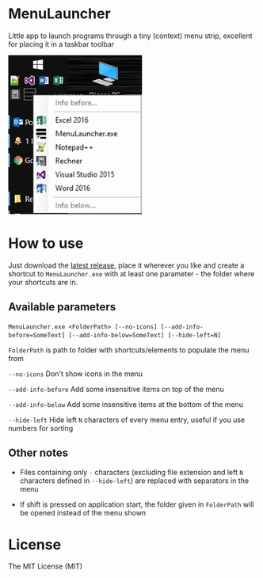 # MenuLauncher
Little app to launch programs through a tiny (context) menu strip, excellent for placing it in a taskbar toolbar

![Screenshot](/publication_assets/screenshot1.png?raw=true "Screenshot")

# How to use
Just download the [latest release](https://github.com/berrnd/MenuLauncher/releases/latest), place it wherever you like and create a shortcut to `MenuLauncher.exe` with at least one parameter - the folder where your shortcuts are in.

## Available parameters
```MenuLauncher.exe <FolderPath> [--no-icons] [--add-info-before=SomeText] [--add-info-below=SomeText] [--hide-left=N]```

`FolderPath` is path to folder with shortcuts/elements to populate the menu from

`--no-icons` Don't show icons in the menu

`--add-info-before` Add some insensitive items on top of the menu

`--add-info-below` Add some insensitive items at the bottom of the menu

`--hide-left` Hide left `N` characters of every menu entry, useful if you use numbers for sorting

## Other notes
- Files containing only `-` characters (excluding file extension and left `N` characters defined in `--hide-left`) are replaced with separators in the menu

- If shift is pressed on application start, the folder given in `FolderPath` will be opened instead of the menu shown

# License
The MIT License (MIT)
